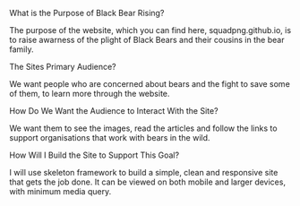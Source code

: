 What is the Purpose of Black Bear Rising?

The purpose of the website, which you can find here, squadpng.github.io, is to raise awarness of the plight of Black Bears and their cousins in the bear family.

The Sites Primary Audience?

We want people who are concerned about bears and the fight to save some of them, to learn more through the website.

How Do We Want the Audience to Interact With the Site?

We want them to see the images, read the articles and follow the links to support organisations that work with bears in the wild.

How Will I Build the Site to Support This Goal?

I will use skeleton framework to build a simple, clean and responsive site that gets the job done. It can be viewed on both mobile and larger devices, with minimum media query.